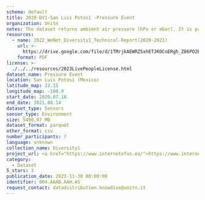 ```yaml
---
schema: default
title: 2020-DV1-San Luis Potosí -Pressure Event
organization: Unitn
notes: The dataset returns ambient air pressure (hPa or mbar). It is part of Wenet Diversity 1 data collection, which contains data about the everyday life activities of students coming from 8 different universities located in China, Denmark, India, Italy, Mexico, Mongolia, Paraguay and UK. The data were collected via questionnaires, data coming from 27 smartphone sensors associated to thousand self-reported annotations over a period of 4 weeks.
resources:
  - name: 2022_WeNet_Diversity1_Technical-Report(2020-2021)
    url: >-
      https://drive.google.com/file/d/1TMrjkAEWRZ5xhETJKOCnERgh_Z06PO2E/view?usp=drive_link
    format: PDF
license: >-
  ./../../resources/2023LivePeopleLicense.html
dataset_name: Pressure Event
location: San Luis Potosí (Mexico)
latitude_map: 22.15
longitude_map: -100.9
start_date: 2020.07.18 
end_date: 2021.08.14 
dataset_type: Sensors
sensor_type: Environment
size: 5490,07 MB
dataset_format: parquet
other_format: csv
number_participants: 7
language: unknown
collection_name: Diversity1
project_url: <a href="https://www.internetofus.eu/">https://www.internetofus.eu/</a>
category:
  - Dataset
5_stars: 3
publication_date: 2023-11-30 00:00:00
identifier: 004.AAAD.AAH.AS
request_contact: datadistribution.knowdive@unitn.it
---
```

